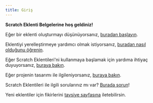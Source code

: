 ```yaml
---
title: Giriş
---
```

**Scratch Eklenti Belgelerine hoş geldiniz!**

Eğer bir eklenti oluşturmayı düşünüyorsanız, [buradan başlayın](develop/getting-started/creating-an-addon).

Eklentiyi yerelleştirmeye yardımcı olmak istiyorsanız, [buradan nasıl olduğunu öğrenin](localization/joining-the-localization-team).

Eğer Scratch Eklentileri'ni kullanmaya başlamak için yardıma ihtiyaç duyuyorsanız, [buraya bakın](getting-started/quick-start).

Eğer projenin tasarımı ile ilgileniyorsanız, [buraya bakın](reference/design).

Scratch Eklentileri ile ilgili sorularınız mı var? [Burada sorun](https://github.com/ScratchAddons/ScratchAddons/discussions)!

Yeni eklentiler için fikirlerini [tavsiye sayfasına](https://github.com/ScratchAddons/ScratchAddons/issues) iletebilirsin.